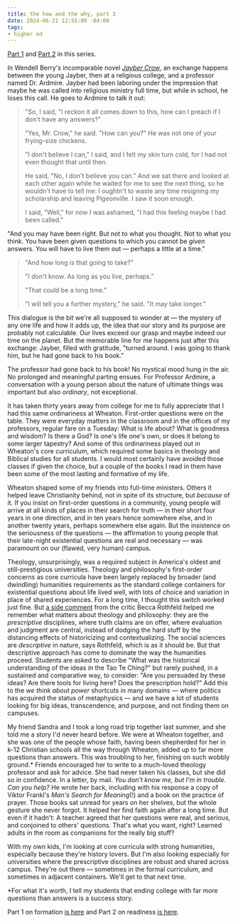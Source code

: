 ```yaml
---
title: the how and the why, part 3
date: 2024-06-21 12:55:00 -04:00
tags:
- higher ed
---
```


[Part 1](https://sarahendren.com/2024/06/10/the-how-and-the-why/) and [Part 2](https://sarahendren.com/2024/06/14/the-how-and-the-why-part-2/) in this series.

In Wendell Berry's incomparable novel [*Jayber Crow*](https://www.penguinrandomhouse.com/books/674667/jayber-crow-by-wendell-berry/), an exchange happens between the young Jayber, then at a religious college, and a professor named Dr. Ardmire. Jayber had been laboring under the impression that maybe he was called into religious ministry full time, but while in school, he loses this call. He goes to Ardmire to talk it out:

>"So, I said, "I reckon it all comes down to this, how can I preach if I don't have any answers?"
>
>"Yes, Mr. Crow," he said. "How can you?" He was not one of your frying-size chickens.
>
>"I don't believe I can," I said, and I felt my skin turn cold, for I had not even thought that until then.
>
>He said, "No, I don't believe you can." And we sat there and looked at each other again while he waited for me to see the next thing, so he wouldn't have to tell me: I oughtn't to waste any time resigning my scholarship and leaving Pigeonville. I saw it soon enough.
>
>I said, "Well," for now I was ashamed, "I had this feeling maybe I had been called."
>
"And you may have been right. But not to what you thought. Not to what you think. You have been given questions to which you cannot be *given* answers. You will have to live them out — perhaps a little at a time." 
>
>"And how long is that going to take?"
>
>"I don't know. As long as you live, perhaps."
>
>"That could be a long time."
>
>"I will tell you a further mystery," he said. "It may take longer."

This dialogue is the bit we're all supposed to wonder at — the mystery of any one life and how it adds up, the idea that our story and its purpose are probably not calculable. Our lives exceed our grasp and maybe indeed our time on the planet. But the memorable line for me happens just after this exchange: Jayber, filled with gratitude, "turned around. I was going to thank him, but he had gone back to his book."

The professor had gone back to his book! No mystical mood hung in the air. No prolonged and meaningful parting ensues. For Professor Ardmire, a conversation with a young person about the nature of ultimate things was important but also *ordinary*, not exceptional.

It has taken thirty years away from college for me to fully appreciate that I had this same ordinariness at Wheaton. First-order questions were on the table. They were everyday matters in the classroom and in the offices of my professors, regular fare on a Tuesday: What is life about? What is goodness and wisdom? Is there a God? Is one's life one's own, or does it belong to some larger tapestry? And some of this ordinariness played out in Wheaton's core curriculum, which required some basics in theology and Biblical studies for all students. I would most certainly have avoided those classes if given the choice, but a couple of the books I read in them have been some of the most lasting and formative of my life.

Wheaton shaped some of my friends into full-time ministers. Others it helped leave Christianity behind, not in spite of its structure, but *because* of it. If you insist on first-order questions in a community, young people will arrive at all kinds of places in their search for truth — in their short four years in one direction, and in ten years hence somewhere else, and in another twenty years, perhaps somewhere else again. But the insistence on the seriousness of the questions — the affirmation to young people that their late-night existential questions are real and necessary — was paramount on our (flawed, very human) campus.

Theology, unsurprisingly, was a required subject in America's oldest and still-prestigious universities. Theology and philosophy's first-order concerns as core curricula have been largely replaced by broader (and dwindling) humanities requirements as the standard college containers for existential questions about life lived well, with lots of choice and variation in place of shared experiences. For a long time, I thought this switch worked just fine. But [a side comment](https://sarahendren.com/2023/03/14/against-descriptive-projects/) from the critic Becca Rothfeld helped me remember what matters about theology and philosophy: they are the *prescriptive* disciplines, where truth claims are on offer, where evaluation and judgment are central, instead of dodging the hard stuff by the distancing effects of historicizing and contextualizing. The social sciences are *descriptive* in nature, says Rothfeld, which is as it should be. But that descriptive approach has come to dominate the way the humanities proceed. Students are asked to describe "What was the historical understanding of the ideas in the Tao Te Ching?" but rarely pushed, in a sustained and comparative way, to consider: "Are you persuaded by these ideas? Are there tools for living here? Does the prescription hold?" Add this to the *we think about power* shortcuts in many domains — where politics has acquired the status of metaphysics — and we have a lot of students looking for big ideas, transcendence, and purpose, and not finding them on campuses.

My friend Sandra and I took a long road trip together last summer, and she told me a story I'd never heard before. We were at Wheaton together, and she was one of the people whose faith, having been shepherded for her in k-12 Christian schools all the way through Wheaton, added up to far more questions than answers. This was troubling to her, finishing on such wobbly ground.* Friends encouraged her to write to a much-loved theology professor and ask for advice. She had never taken his classes, but she did so in confidence. In a letter, by mail. *You don't know me, but I'm in trouble. Can you help?* He wrote her back, including with his response a copy of Viktor Frankl's *Man's Search for Meaning*(!) and a book on the practice of prayer. Those books sat unread for years on her shelves, but the whole gesture she never forgot. It helped her find faith again after a long time. But even if it hadn't: A teacher agreed that her questions were real, and serious, and conjoined to others' questions. That's what you want, right? Learned adults in the room as companions for the really big stuff?  

With my own kids, I'm looking at core curricula with strong humanities, especially because they're history lovers. But I'm also looking especially for universities where the prescriptive disciplines are robust and shared across campus. They're out there — sometimes in the formal curriculum, and sometimes in adjacent containers. We'll get to that next time. 

*For what it's worth, I tell my students that ending college with far more questions than answers is a success story.

Part 1 on formation [is here](https://sarahendren.com/2024/06/10/the-how-and-the-why/) and Part 2 on readiness [is here](https://sarahendren.com/2024/06/14/the-how-and-the-why-part-2/).

